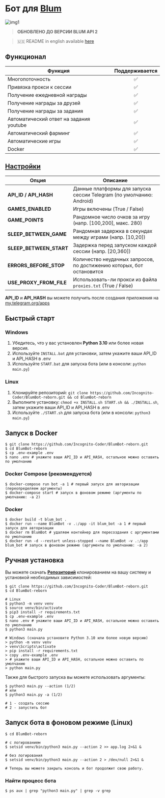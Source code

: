 # Бот для [Blum](https://alexell.pro/cc/blum)

![img1](.github/images/demo.png)

> **ОБНОВЛЕНО ДО ВЕРСИИ BLUM API 2**

> 🇺🇸 README in english available [here](README.md)

## Функционал
| Функция                                                        | Поддерживается  |
|----------------------------------------------------------------|:---------------:|
| Многопоточность                                                |        ✅       |
| Привязка прокси к сессии                                       |        ✅       |
| Получение ежедневной награды                                   |        ✅       |
| Получение награды за друзей                                    |        ✅       |
| Получение награды за задания                                   |        ✅       |
| Автоматический ответ на задания youtube                        |        ✅       |
| Автоматический фарминг                                         |        ✅       |
| Автоматические игры                                            |        ✅       |
| Docker                                                         |        ✅       |

## [Настройки](https://github.com/Incognito-Coder/BlumBot-reborn/blob/main/.env-example)
| Опция                   | Описание                                                                   |
|-------------------------|----------------------------------------------------------------------------|
| **API_ID / API_HASH**   | Данные платформы для запуска сессии Telegram (по умолчанию: Android)       |
| **GAMES_ENABLED**       | Игры включены (True / False)                                               |
| **GAME_POINTS**         | Рандомное число очков за игру (напр. [100,200], макс. 280)                 |
| **SLEEP_BETWEEN_GAME**  | Рандомная задержка в секундах между играми (напр. [10,20])                 |
| **SLEEP_BETWEEN_START** | Задержка перед запуском каждой сессии (напр. [20,360])                     |
| **ERRORS_BEFORE_STOP**  | Количество неудачных запросов, по достижению которых, бот остановится      |
| **USE_PROXY_FROM_FILE** | Использовать-ли прокси из файла `proxies.txt` (True / False)               |

**API_ID** и **API_HASH** вы можете получить после создания приложения на [my.telegram.org/apps](https://my.telegram.org/apps)

## Быстрый старт
### Windows
1. Убедитесь, что у вас установлен **Python 3.10** или более новая версия.
2. Используйте `INSTALL.bat` для установки, затем укажите ваши API_ID и API_HASH в .env
3. Используйте `START.bat` для запуска бота (или в консоли: `python main.py`)

### Linux
1. Клонируйте репозиторий: `git clone https://github.com/Incognito-Coder/BlumBot-reborn.git && cd BlumBot-reborn`
2. Выполните установку: `chmod +x INSTALL.sh START.sh && ./INSTALL.sh`, затем укажите ваши API_ID и API_HASH в .env
3. Используйте `./START.sh` для запуска бота (или в консоли: `python3 main.py`)

## Запуск в Docker
```
$ git clone https://github.com/Incognito-Coder/BlumBot-reborn.git
$ cd BlumBot-reborn
$ cp .env-example .env
$ nano .env # укажите ваши API_ID и API_HASH, остальное можно оставить по умолчанию
```
### Docker Compose (рекомендуется)
```
$ docker-compose run bot -a 1 # первый запуск для авторизации (переопределяем аргументы)
$ docker-compose start # запуск в фоновом режиме (аргументы по умолчанию: -a 2)
```
### Docker
```
$ docker build -t blum_bot .
$ docker run --name BlumBot -v .:/app -it blum_bot -a 1 # первый запуск для авторизации
$ docker rm BlumBot # удаляем контейнер для пересоздания с аргументами по умолчанию
$ docker run -d --restart unless-stopped --name BlumBot -v .:/app blum_bot # запуск в фоновом режиме (аргументы по умолчанию: -a 2)
```

## Ручная установка
Вы можете скачать [**Репозиторий**](https://github.com/Incognito-Coder/BlumBot-reborn) клонированием на вашу систему и установкой необходимых зависимостей:
```
$ git clone https://github.com/Incognito-Coder/BlumBot-reborn.git
$ cd BlumBot-reborn

# Linux
$ python3 -m venv venv
$ source venv/bin/activate
$ pip3 install -r requirements.txt
$ cp .env-example .env
$ nano .env # укажите ваши API_ID и API_HASH, остальное можно оставить по умолчанию
$ python3 main.py

# Windows (сначала установите Python 3.10 или более новую версию)
> python -m venv venv
> venv\Scripts\activate
> pip install -r requirements.txt
> copy .env-example .env
> # укажите ваши API_ID и API_HASH, остальное можно оставить по умолчанию
> python main.py
```

Также для быстрого запуска вы можете использовать аргументы:
```
$ python3 main.py --action (1/2)
# или
$ python3 main.py -a (1/2)

# 1 - создать сессию
# 2 - запустить бот
```

## Запуск  бота в фоновом режиме (Linux)
```
$ cd BlumBot-reborn

# с логированием
$ setsid venv/bin/python3 main.py --action 2 >> app.log 2>&1 &

# без логирования
$ setsid venv/bin/python3 main.py --action 2 > /dev/null 2>&1 &

# Теперь вы можете закрыть консоль и бот продолжит свою работу.
```

### Найти процесс бота
```
$ ps aux | grep "python3 main.py" | grep -v grep
```